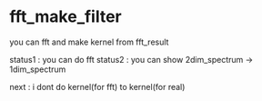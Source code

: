 # fft_make_filter
you can fft and make kernel from fft_result

status1 : you can do fft
status2 : you can show 2dim_spectrum → 1dim_spectrum

next : i dont do kernel(for fft) to  kernel(for real) 
